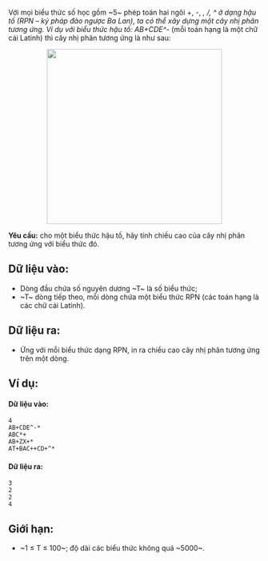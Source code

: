 Với mọi biểu thức số học gồm ~5~ phép toán hai ngôi +, -, *, /, ^ ở dạng hậu tố (RPN – ký pháp đảo ngược Ba Lan), ta có thể xây dựng một cây nhị phân tương ứng. Ví dụ với biểu thức hậu tố: AB+CDE^-* (mỗi toán hạng là một chữ cái Latinh) thì cây nhị phân tương ứng là như sau:
<center><img src="/images/problems/499/RPNHEIGHT.png" width="350px" /></center>

**Yêu cầu:** cho một biểu thức hậu tố, hãy tính chiều cao của cây nhị phân tương ứng với biểu thức đó.

## Dữ liệu vào:
- Dòng đầu chứa số nguyên dương ~T~ là số biểu thức;
- ~T~ dòng tiếp theo, mỗi dòng chứa một biểu thức RPN (các toán hạng là các chữ cái Latinh).

## Dữ liệu ra:
- Ứng với mỗi biểu thức dạng RPN, in ra chiều cao cây nhị phân tương ứng trên một dòng.

## Ví dụ:
#### Dữ liệu vào:
```
4
AB+CDE^-*
ABC*+
AB+ZX+*
AT+BAC++CD+^*
```

#### Dữ liệu ra:
```
3
2
2
4
```

## Giới hạn:
- ~1 ≤ T ≤ 100~; độ dài các biểu thức không quá ~5000~.
